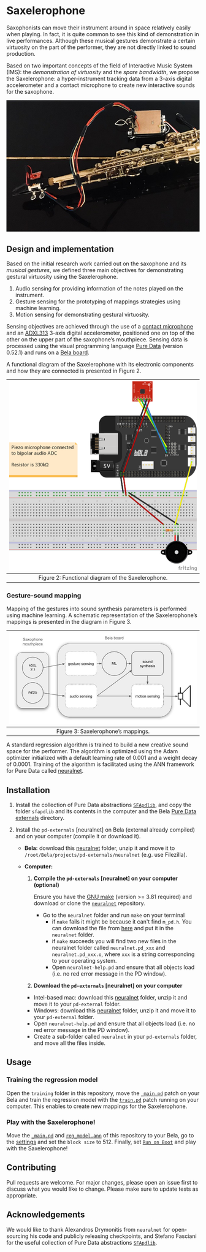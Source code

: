 # Saxelerophone

Saxophonists can move their instrument around in space relatively easily when playing. In fact, it is quite common to see this kind of demonstration in live performances. Although these musical gestures demonstrate a certain virtuosity on the part of the performer, they are not directly linked to sound production. 

Based on two important concepts of the field of Interactive Music System (IMS): the *demonstration of virtuosity* and the *spare bandwidth*, we propose the Saxelerophone: a hyper-instrument tracking data from a 3-axis digital accelerometer and a contact microphone to create new interactive sounds for the saxophone. 

<p align="center">
  <img src="images/saxelerophone.jpg" alt="The Saxelerophone"/>
</p>

<!-- |![Saxelerophone](images/saxelerophone.jpg "The Saxelerophone")|
|:-:|
|Figure 1: The Saxelerophone.| -->

## Design and implementation

Based on the initial research work carried out on the saxophone and its *musical gestures*, we defined three main objectives for demonstrating gestural virtuosity using the Saxelerophone.

1. Audio sensing for providing information of the notes
played on the instrument.
2. Gesture sensing for the prototyping of mappings strategies
using machine learning.
3. Motion sensing for demonstrating gestural virtuosity.

Sensing objectives are achieved through the use of a [contact microphone](https://www.farnell.com/datasheets/3123697.pdf) and an [ADXL313](https://www.analog.com/media/en/technical-documentation/data-sheets/adxl313.pdf) 3-axis digital accelerometer, positioned one on top of the other on the upper part of the saxophone’s mouthpiece. Sensing data is processed using the visual programming language [Pure Data](http://puredata.info/) (version 0.52.1) and runs on a [Bela board](https://learn.bela.io/products/bela-boards/bela/). 

A functional diagram of the Saxelerophone with its electronic components and how they are connected is presented in Figure 2.

|![Figure 2](images/diagram.png "Functional diagram of the Saxelerophone.")|
|:-:|
|Figure 2: Functional diagram of the Saxelerophone.|

### Gesture-sound mapping

Mapping of the gestures into sound synthesis parameters is performed using machine learning. A schematic representation of the Saxelerophone’s mappings
is presented in the diagram in Figure 3.

|![Figure 3](images/mapping.jpg "Saxelerophone’s mappings.")|
|:-:|
|Figure 3: Saxelerophone’s mappings.|

A standard regression algorithm is trained to build a new creative sound space for the performer. The algorithm is optimized using the Adam optimizer initialized with a default learning rate of 0.001 and a weight decay of 0.0001. Training of the algorithm is facilitated using the ANN framework for Pure Data called [neuralnet]( https://github.com/alexdrymonitis/neuralnet.git).

## Installation

1. Install the collection of Pure Data abstractions [`SFApdlib`](https://github.com/stefanofasciani/SFApdLib), and copy the folder `sfapdlib` and its contents in the computer and the Bela [Pure Data externals](https://msp.ucsd.edu/Pd_documentation/x4.htm) directory.

2. Install the `pd-externals` [neuralnet] on Bela (external already compiled) and on your computer (compile it or download it).

    * **Bela:** download this [neuralnet](https://uio.instructure.com/courses/46910/files/2457316/download?download_frd=1) folder, unzip it and move it to `/root/Bela/projects/pd-externals/neuralnet` (e.g. use Filezilla).
    * **Computer:**

        1. **Compile the `pd-externals` [neuralnet] on your computer (optional)**

            Ensure you have the [GNU make](https://www.gnu.org/software/make/) (version >= 3.81 required) and download or clone the [`neuralnet`](https://github.com/alexdrymonitis/neuralnet.git) repository.

            * Go to the `neuralnet` folder and run `make` on your terminal
                * if `make` fails it might be because it can't find `m_pd.h`. You can download the file from [here](https://github.com/pure-data/pure-data/blob/master/src/m_pd.h) and put it in the `neuralnet` folder.
                * if `make` succeeds you will find two new files in the neuralnet folder called `neuralnet.pd_xxx` and `neuralnet.pd_xxx.o`, where `xxx` is a string corresponding to your operating system.
                * Open `neuralnet-help.pd` and ensure that all objects load (i.e. no red error message in the PD window).


        2. **Download the `pd-externals` [neuralnet] on your computer**

        * Intel-based mac: download this [neuralnet](https://uio.instructure.com/files/2457350/download?download_frd=1&verifier=UvsZrykkwIA5a2QQGZWH3ji3Oab1eA14mZttXef5) folder, unzip it and move it to your `pd-external` folder.
        * Windows: download this [neuralnet](https://github.com/alexdrymonitis/neuralnet/files/9023594/neuralnet-Windows-i386-amd64.zip) folder, unzip it and move it to your `pd-external` folder.
        * Open `neuralnet-help.pd` and ensure that all objects load (i.e. no red error message in the PD window).
        * Create a sub-folder called `neuralnet` in your `pd-externals` folder, and move all the files inside. 


## Usage
### Training the regression model

Open the `training` folder in this repository, move the [`_main.pd`](training/_main.pd) patch on your Bela and train the regression model with the [`train.pd`](training/train.pd) patch running on your computer. This enables to create new mappings for the Saxelerophone.

### Play with the Saxelerophone!
Move the [`_main.pd`](_main.pd) and [`reg_model.ann`](reg_model.ann) of this repository to your Bela, go to the [settings](https://learn.bela.io/the-ide/settings/) and set the `block size` to 512. Finally, set [`Run on Boot`](https://learn.bela.io/using-bela/bela-techniques/running-projects-on-boot/) and play with the Saxelerophone!

## Contributing
Pull requests are welcome. For major changes, please open an issue first to discuss what you would like to change. Please make sure to update tests as appropriate.

## Acknowledgements
We would like to thank Alexandros Drymonitis from `neuralnet` for open-sourcing his code and publicly releasing checkpoints, and Stefano Fasciani for the useful collection of Pure Data abstractions [`SFApdlib`](https://github.com/stefanofasciani/SFApdLib).





